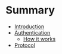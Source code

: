 # Summary

- [Introduction](./intro.md)
- [Authentication](./auth.md)
  - [How it works](./auth/how-it-works.md)
- [Protocol](./proto.md)
